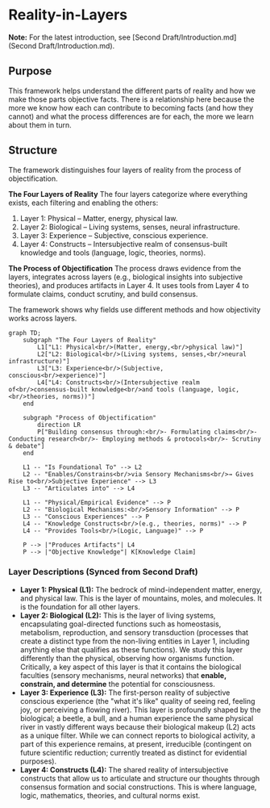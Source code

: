 # Reality-in-Layers

**Note:** For the latest introduction, see [Second Draft/Introduction.md](Second Draft/Introduction.md).

## Purpose

This framework helps understand the different parts of reality and how we make those parts objective facts. There is a relationship here because the more we know how each can contribute to becoming facts (and how they cannot) and what the process differences are for each, the more we learn about them in turn.

## Structure

The framework distinguishes four layers of reality from the process of objectification.

**The Four Layers of Reality**
The four layers categorize where everything exists, each filtering and enabling the others:
1.  Layer 1: Physical – Matter, energy, physical law.
2.  Layer 2: Biological – Living systems, senses, neural infrastructure.
3.  Layer 3: Experience – Subjective, conscious experience.
4.  Layer 4: Constructs – Intersubjective realm of consensus-built knowledge and tools (language, logic, theories, norms).

**The Process of Objectification**
The process draws evidence from the layers, integrates across layers (e.g., biological insights into subjective theories), and produces artifacts in Layer 4. It uses tools from Layer 4 to formulate claims, conduct scrutiny, and build consensus.

The framework shows why fields use different methods and how objectivity works across layers.

```mermaid
graph TD;
    subgraph "The Four Layers of Reality"
        L1["L1: Physical<br/>(Matter, energy,<br/>physical law)"]
        L2["L2: Biological<br/>(Living systems, senses,<br/>neural infrastructure)"]
        L3["L3: Experience<br/>(Subjective, conscious<br/>experience)"]
        L4["L4: Constructs<br/>(Intersubjective realm of<br/>consensus-built knowledge<br/>and tools (language, logic,<br/>theories, norms))"]
    end

    subgraph "Process of Objectification"
        direction LR
        P["Building consensus through:<br/>- Formulating claims<br/>- Conducting research<br/>- Employing methods & protocols<br/>- Scrutiny & debate"]
    end

    L1 -- "Is Foundational To" --> L2
    L2 -- "Enables/Constrains<br/>via Sensory Mechanisms<br/>→ Gives Rise to<br/>Subjective Experience" --> L3
    L3 -- "Articulates into" --> L4
    
    L1 -- "Physical/Empirical Evidence" --> P
    L2 -- "Biological Mechanisms:<br/>Sensory Information" --> P
    L3 -- "Conscious Experiences" --> P
    L4 -- "Knowledge Constructs<br/>(e.g., theories, norms)" --> P
    L4 -- "Provides Tools<br/>(Logic, Language)" --> P
    
    P --> |"Produces Artifacts"| L4
    P --> |"Objective Knowledge"| K[Knowledge Claim]

```

### Layer Descriptions (Synced from Second Draft)

*   **Layer 1: Physical (L1):** The bedrock of mind-independent matter, energy, and physical law. This is the layer of mountains, moles, and molecules. It is the foundation for all other layers.
*   **Layer 2: Biological (L2):** This is the layer of living systems, encapsulating goal-directed functions such as homeostasis, metabolism, reproduction, and sensory transduction (processes that create a distinct type from the non-living entities in Layer 1, including anything else that qualifies as these functions). We study this layer differently than the physical, observing how organisms function. Critically, a key aspect of this layer is that it contains the biological faculties (sensory mechanisms, neural networks) that **enable, constrain, and determine** the potential for consciousness.
*   **Layer 3: Experience (L3):** The first-person reality of subjective conscious experience (the "what it's like" quality of seeing red, feeling joy, or perceiving a flowing river). This layer is profoundly shaped by the biological; a beetle, a bull, and a human experience the same physical river in vastly different ways because their biological makeup (L2) acts as a unique filter. While we can connect reports to biological activity, a part of this experience remains, at present, irreducible (contingent on future scientific reduction; currently treated as distinct for evidential purposes).
*   **Layer 4: Constructs (L4):** The shared reality of intersubjective constructs that allow us to articulate and structure our thoughts through consensus formation and social constructions. This is where language, logic, mathematics, theories, and cultural norms exist.
